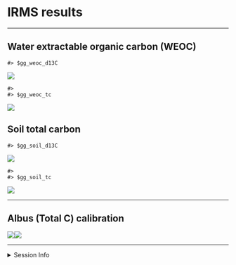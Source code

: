 IRMS results
================

-----

## Water extractable organic carbon (WEOC)

    #> $gg_weoc_d13C

![](/Users/pate212/GitHub/destabilization_som/reports/irms_report_files/figure-gfm/WEOC_figs-1.png)<!-- -->

    #> 
    #> $gg_weoc_tc

![](/Users/pate212/GitHub/destabilization_som/reports/irms_report_files/figure-gfm/WEOC_figs-2.png)<!-- -->

## Soil total carbon

    #> $gg_soil_d13C

![](/Users/pate212/GitHub/destabilization_som/reports/irms_report_files/figure-gfm/soil_figs-1.png)<!-- -->

    #> 
    #> $gg_soil_tc

![](/Users/pate212/GitHub/destabilization_som/reports/irms_report_files/figure-gfm/soil_figs-2.png)<!-- -->

-----

## Albus (Total C) calibration

![](/Users/pate212/GitHub/destabilization_som/reports/irms_report_files/figure-gfm/calib_plots-1.png)<!-- -->![](/Users/pate212/GitHub/destabilization_som/reports/irms_report_files/figure-gfm/calib_plots-2.png)<!-- -->

-----

<details>

<summary>Session Info</summary>

Date run: `Sys.Date()`

    #> R version 4.0.2 (2020-06-22)
    #> Platform: x86_64-apple-darwin17.0 (64-bit)
    #> Running under: macOS Catalina 10.15.7
    #> 
    #> Matrix products: default
    #> BLAS:   /System/Library/Frameworks/Accelerate.framework/Versions/A/Frameworks/vecLib.framework/Versions/A/libBLAS.dylib
    #> LAPACK: /Library/Frameworks/R.framework/Versions/4.0/Resources/lib/libRlapack.dylib
    #> 
    #> locale:
    #> [1] en_US.UTF-8/en_US.UTF-8/en_US.UTF-8/C/en_US.UTF-8/en_US.UTF-8
    #> 
    #> attached base packages:
    #> [1] stats     graphics  grDevices utils     datasets  methods   base     
    #> 
    #> other attached packages:
    #>  [1] PNWColors_0.1.0 drake_7.12.4    forcats_0.5.0   stringr_1.4.0   dplyr_1.0.1     purrr_0.3.4     readr_1.3.1     tidyr_1.1.1    
    #>  [9] tibble_3.0.3    ggplot2_3.3.2   tidyverse_1.3.0
    #> 
    #> loaded via a namespace (and not attached):
    #>  [1] Rcpp_1.0.5        lattice_0.20-41   lubridate_1.7.9   here_0.1          txtq_0.2.3        prettyunits_1.1.1 assertthat_0.2.1 
    #>  [8] rprojroot_1.3-2   digest_0.6.25     packrat_0.5.0     R6_2.4.1          cellranger_1.1.0  backports_1.1.8   reprex_0.3.0     
    #> [15] evaluate_0.14     httr_1.4.2        pillar_1.4.6      rlang_0.4.7       progress_1.2.2    readxl_1.3.1      rstudioapi_0.11  
    #> [22] blob_1.2.1        Matrix_1.2-18     rmarkdown_2.3     splines_4.0.2     labeling_0.3      igraph_1.2.5      munsell_0.5.0    
    #> [29] broom_0.7.0       compiler_4.0.2    modelr_0.1.8      xfun_0.16         pkgconfig_2.0.3   mgcv_1.8-31       htmltools_0.5.0  
    #> [36] tidyselect_1.1.0  fansi_0.4.1       crayon_1.3.4      dbplyr_1.4.4      withr_2.2.0       grid_4.0.2        nlme_3.1-148     
    #> [43] jsonlite_1.7.0    gtable_0.3.0      lifecycle_0.2.0   DBI_1.1.0         magrittr_1.5      storr_1.2.1       scales_1.1.1     
    #> [50] cli_2.0.2         stringi_1.4.6     farver_2.0.3      fs_1.5.0          xml2_1.3.2        ellipsis_0.3.1    filelock_1.0.2   
    #> [57] generics_0.0.2    vctrs_0.3.2       tools_4.0.2       glue_1.4.1        hms_0.5.3         rsconnect_0.8.16  parallel_4.0.2   
    #> [64] yaml_2.2.1        colorspace_1.4-1  base64url_1.4     rvest_0.3.6       knitr_1.29        haven_2.3.1

</details>

